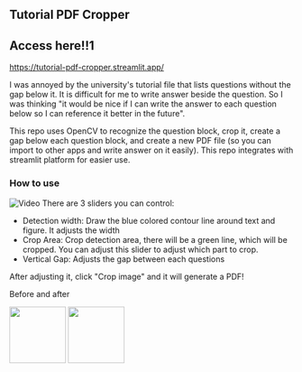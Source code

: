 ## Tutorial PDF Cropper
## Access here!!1
https://tutorial-pdf-cropper.streamlit.app/

I was annoyed by the university's tutorial file that lists questions without the gap below it. It is difficult for me to write answer beside the question. So I was thinking "it would be nice if I can write the answer to each question below so I can reference it better in the future".

This repo uses OpenCV to recognize the question block, crop it, create a gap below each question block, and create a new PDF file (so you can import to other apps and write answer on it easily).
This repo integrates with streamlit platform for easier use.

### How to use
![Video](https://s7.gifyu.com/images/SJcdD.gif)
There are 3 sliders you can control:
- Detection width: Draw the blue colored contour line around text and figure. It adjusts the width
- Crop Area: Crop detection area, there will be a green line, which will be cropped. You can adjust this slider to adjust which part to crop.
- Vertical Gap: Adjusts the gap between each questions

After adjusting it, click "Crop image" and it will generate a PDF! 

Before and after
<p float="left">
  <img src="https://s13.gifyu.com/images/SJcnR.jpg" width="100" />
  <img src="https://s13.gifyu.com/images/SJcn8.jpg" width="100" /> 
</p>
